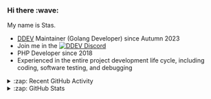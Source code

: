 <h3>Hi there :wave:</h3>

My name is Stas.

- [DDEV](https://github.com/ddev/ddev) Maintainer (Golang Developer) since Autumn 2023
- Join me in the [![DDEV Discord](https://img.shields.io/discord/664580571770388500?logo=discord&logoColor=%23fff&label=DDEV%20Discord&link=https%3A%2F%2Fddev.com%2Fs%2Fdiscord)](https://ddev.com/s/discord)
- PHP Developer since 2018
- Experienced in the entire project development life cycle, including coding, software testing, and debugging

<details>
  <summary>:zap: Recent GitHub Activity</summary>

<!--RECENT_ACTIVITY:start-->
1. 💬 Commented on [#7256](https://github.com/ddev/ddev/issues/7256#issuecomment-2847066813) in [ddev/ddev](https://github.com/ddev/ddev)<br>
2. 💬 Commented on [#7247](https://github.com/ddev/ddev/pull/7247#issuecomment-2847051654) in [ddev/ddev](https://github.com/ddev/ddev)<br>
3. 💬 Commented on [#39](https://github.com/ddev/ddev-varnish/issues/39#issuecomment-2847016814) in [ddev/ddev-varnish](https://github.com/ddev/ddev-varnish)<br>
4. 💪 Opened PR [#367](https://github.com/ddev/ddev.com/pull/367) in [ddev/ddev.com](https://github.com/ddev/ddev.com)<br>
5. 💬 Commented on [#41](https://github.com/ddev/ddev-adminer/issues/41#issuecomment-2846568666) in [ddev/ddev-adminer](https://github.com/ddev/ddev-adminer)<br>
6. 💬 Commented on [#83](https://github.com/ddev/ddev-intellij-plugin/issues/83#issuecomment-2846562917) in [ddev/ddev-intellij-plugin](https://github.com/ddev/ddev-intellij-plugin)<br>
7. 💬 Commented on [#83](https://github.com/ddev/ddev-intellij-plugin/issues/83#issuecomment-2846557123) in [ddev/ddev-intellij-plugin](https://github.com/ddev/ddev-intellij-plugin)<br>
8. ✌️ Released [v0.0.1](https://github.com/stasforks/ddev-test-addon/releases/tag/v0.0.1) in [stasforks/ddev-test-addon](https://github.com/stasforks/ddev-test-addon)<br>
9. ✌️ Released [v0.0.1](https://github.com/stasadev/ddev-foo-bar/releases/tag/v0.0.1) in [stasadev/ddev-foo-bar](https://github.com/stasadev/ddev-foo-bar)<br>
10. ✌️ Released [v1.1.4: Fix plugins](https://github.com/ddev/ddev-adminer/releases/tag/v1.1.4) in [ddev/ddev-adminer](https://github.com/ddev/ddev-adminer)<br>
11. ✔️ Closed issue [#41](https://github.com/ddev/ddev-adminer/issues/41) in [ddev/ddev-adminer](https://github.com/ddev/ddev-adminer)<br>
12. 🎉 Merged PR [#42](https://github.com/ddev/ddev-adminer/pull/42) in [ddev/ddev-adminer](https://github.com/ddev/ddev-adminer)<br>
13. 💬 Commented on [#7247](https://github.com/ddev/ddev/pull/7247#issuecomment-2845223661) in [ddev/ddev](https://github.com/ddev/ddev)<br>
14. 👍 Approved [#7244](https://github.com/ddev/ddev/pull/7244#pullrequestreview-2810134244) in [ddev/ddev](https://github.com/ddev/ddev)<br>
15. 💪 Opened PR [#42](https://github.com/ddev/ddev-adminer/pull/42) in [ddev/ddev-adminer](https://github.com/ddev/ddev-adminer)<br>
16. 👍 Approved [#7245](https://github.com/ddev/ddev/pull/7245#pullrequestreview-2809977900) in [ddev/ddev](https://github.com/ddev/ddev)<br>
17. 💪 Opened PR [#7247](https://github.com/ddev/ddev/pull/7247) in [ddev/ddev](https://github.com/ddev/ddev)<br>
18. 💬 Commented on [#361](https://github.com/ddev/ddev.com/pull/361#issuecomment-2844254669) in [ddev/ddev.com](https://github.com/ddev/ddev.com)<br>
19. 💬 Commented on [#7243](https://github.com/ddev/ddev/issues/7243#issuecomment-2843082964) in [ddev/ddev](https://github.com/ddev/ddev)<br>
20. 💬 Commented on [#7232](https://github.com/ddev/ddev/pull/7232#discussion_r2067169127) in [ddev/ddev](https://github.com/ddev/ddev)<br>
<!--RECENT_ACTIVITY:end-->

</details>

<details>
  <summary>:zap: GitHub Stats</summary>

  <picture>
    <source
      srcset="https://github-readme-stats.vercel.app/api?username=stasadev&show_icons=true&count_private=true&include_all_commits=true&hide_border=true&theme=tokyonight"
      media="(prefers-color-scheme: dark)"
    />
    <source
      srcset="https://github-readme-stats.vercel.app/api?username=stasadev&show_icons=true&count_private=true&include_all_commits=true&hide_border=true"
      media="(prefers-color-scheme: light), (prefers-color-scheme: no-preference)"
    />
    <img src="https://github-readme-stats.vercel.app/api?username=stasadev&show_icons=true&count_private=true&include_all_commits=true&hide_border=true" />
  </picture>

</details>

